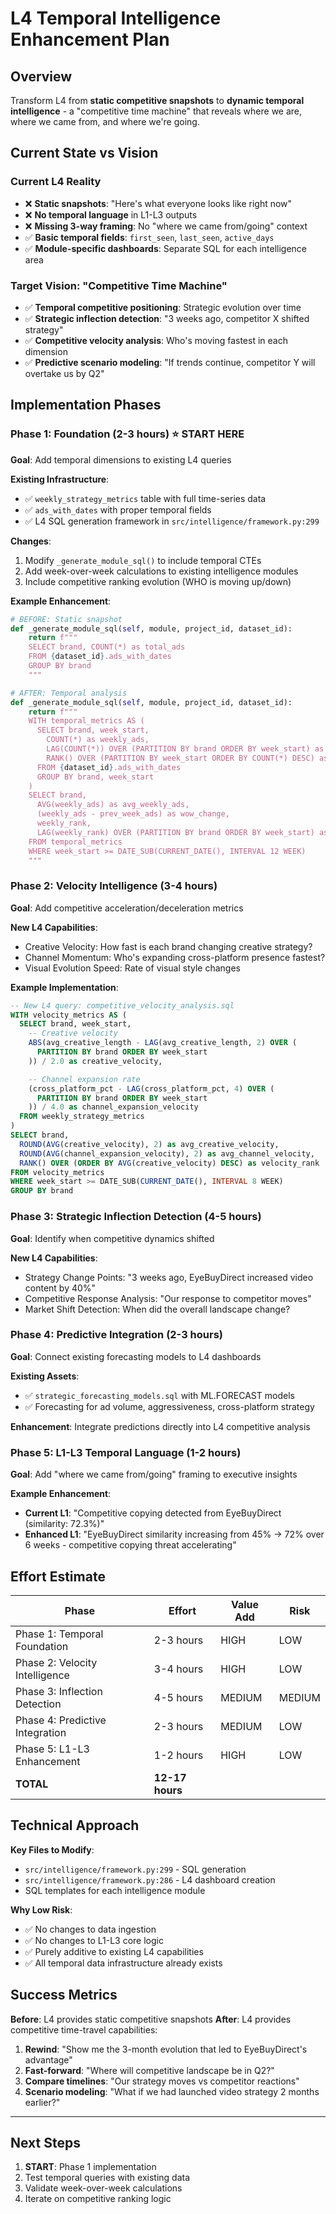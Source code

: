 # L4 Temporal Intelligence Enhancement Plan

## Overview
Transform L4 from **static competitive snapshots** to **dynamic temporal intelligence** - a "competitive time machine" that reveals where we are, where we came from, and where we're going.

## Current State vs Vision

### Current L4 Reality
- ❌ **Static snapshots**: "Here's what everyone looks like right now"
- ❌ **No temporal language** in L1-L3 outputs
- ❌ **Missing 3-way framing**: No "where we came from/going" context
- ✅ **Basic temporal fields**: `first_seen`, `last_seen`, `active_days`
- ✅ **Module-specific dashboards**: Separate SQL for each intelligence area

### Target Vision: "Competitive Time Machine"
- ✅ **Temporal competitive positioning**: Strategic evolution over time
- ✅ **Strategic inflection detection**: "3 weeks ago, competitor X shifted strategy"
- ✅ **Competitive velocity analysis**: Who's moving fastest in each dimension
- ✅ **Predictive scenario modeling**: "If trends continue, competitor Y will overtake us by Q2"

## Implementation Phases

### Phase 1: Foundation (2-3 hours) ⭐ **START HERE**
**Goal**: Add temporal dimensions to existing L4 queries

**Existing Infrastructure**:
- ✅ `weekly_strategy_metrics` table with full time-series data
- ✅ `ads_with_dates` with proper temporal fields
- ✅ L4 SQL generation framework in `src/intelligence/framework.py:299`

**Changes**:
1. Modify `_generate_module_sql()` to include temporal CTEs
2. Add week-over-week calculations to existing intelligence modules
3. Include competitive ranking evolution (WHO is moving up/down)

**Example Enhancement**:
```python
# BEFORE: Static snapshot
def _generate_module_sql(self, module, project_id, dataset_id):
    return f"""
    SELECT brand, COUNT(*) as total_ads
    FROM {dataset_id}.ads_with_dates
    GROUP BY brand
    """

# AFTER: Temporal analysis
def _generate_module_sql(self, module, project_id, dataset_id):
    return f"""
    WITH temporal_metrics AS (
      SELECT brand, week_start,
        COUNT(*) as weekly_ads,
        LAG(COUNT(*)) OVER (PARTITION BY brand ORDER BY week_start) as prev_week_ads,
        RANK() OVER (PARTITION BY week_start ORDER BY COUNT(*) DESC) as weekly_rank
      FROM {dataset_id}.ads_with_dates
      GROUP BY brand, week_start
    )
    SELECT brand,
      AVG(weekly_ads) as avg_weekly_ads,
      (weekly_ads - prev_week_ads) as wow_change,
      weekly_rank,
      LAG(weekly_rank) OVER (PARTITION BY brand ORDER BY week_start) as prev_rank
    FROM temporal_metrics
    WHERE week_start >= DATE_SUB(CURRENT_DATE(), INTERVAL 12 WEEK)
    """
```

### Phase 2: Velocity Intelligence (3-4 hours)
**Goal**: Add competitive acceleration/deceleration metrics

**New L4 Capabilities**:
- Creative Velocity: How fast is each brand changing creative strategy?
- Channel Momentum: Who's expanding cross-platform presence fastest?
- Visual Evolution Speed: Rate of visual style changes

**Example Implementation**:
```sql
-- New L4 query: competitive_velocity_analysis.sql
WITH velocity_metrics AS (
  SELECT brand, week_start,
    -- Creative velocity
    ABS(avg_creative_length - LAG(avg_creative_length, 2) OVER (
      PARTITION BY brand ORDER BY week_start
    )) / 2.0 as creative_velocity,

    -- Channel expansion rate
    (cross_platform_pct - LAG(cross_platform_pct, 4) OVER (
      PARTITION BY brand ORDER BY week_start
    )) / 4.0 as channel_expansion_velocity
  FROM weekly_strategy_metrics
)
SELECT brand,
  ROUND(AVG(creative_velocity), 2) as avg_creative_velocity,
  ROUND(AVG(channel_expansion_velocity), 2) as avg_channel_velocity,
  RANK() OVER (ORDER BY AVG(creative_velocity) DESC) as velocity_rank
FROM velocity_metrics
WHERE week_start >= DATE_SUB(CURRENT_DATE(), INTERVAL 8 WEEK)
GROUP BY brand
```

### Phase 3: Strategic Inflection Detection (4-5 hours)
**Goal**: Identify when competitive dynamics shifted

**New L4 Capabilities**:
- Strategy Change Points: "3 weeks ago, EyeBuyDirect increased video content by 40%"
- Competitive Response Analysis: "Our response to competitor moves"
- Market Shift Detection: When did the overall landscape change?

### Phase 4: Predictive Integration (2-3 hours)
**Goal**: Connect existing forecasting models to L4 dashboards

**Existing Assets**:
- ✅ `strategic_forecasting_models.sql` with ML.FORECAST models
- ✅ Forecasting for ad volume, aggressiveness, cross-platform strategy

**Enhancement**: Integrate predictions directly into L4 competitive analysis

### Phase 5: L1-L3 Temporal Language (1-2 hours)
**Goal**: Add "where we came from/going" framing to executive insights

**Example Enhancement**:
- **Current L1**: "Competitive copying detected from EyeBuyDirect (similarity: 72.3%)"
- **Enhanced L1**: "EyeBuyDirect similarity increasing from 45% → 72% over 6 weeks - competitive copying threat accelerating"

## Effort Estimate

| Phase | Effort | Value Add | Risk |
|-------|--------|-----------|------|
| Phase 1: Temporal Foundation | 2-3 hours | HIGH | LOW |
| Phase 2: Velocity Intelligence | 3-4 hours | HIGH | LOW |
| Phase 3: Inflection Detection | 4-5 hours | MEDIUM | MEDIUM |
| Phase 4: Predictive Integration | 2-3 hours | MEDIUM | LOW |
| Phase 5: L1-L3 Enhancement | 1-2 hours | HIGH | LOW |
| **TOTAL** | **12-17 hours** | | |

## Technical Approach

**Key Files to Modify**:
- `src/intelligence/framework.py:299` - SQL generation
- `src/intelligence/framework.py:286` - L4 dashboard creation
- SQL templates for each intelligence module

**Why Low Risk**:
- ✅ No changes to data ingestion
- ✅ No changes to L1-L3 core logic
- ✅ Purely additive to existing L4 capabilities
- ✅ All temporal data infrastructure already exists

## Success Metrics

**Before**: L4 provides static competitive snapshots
**After**: L4 provides competitive time-travel capabilities:
1. **Rewind**: "Show me the 3-month evolution that led to EyeBuyDirect's advantage"
2. **Fast-forward**: "Where will competitive landscape be in Q2?"
3. **Compare timelines**: "Our strategy moves vs competitor reactions"
4. **Scenario modeling**: "What if we had launched video strategy 2 months earlier?"

---

## Next Steps
1. **START**: Phase 1 implementation
2. Test temporal queries with existing data
3. Validate week-over-week calculations
4. Iterate on competitive ranking logic